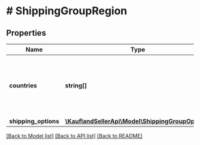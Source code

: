 # # ShippingGroupRegion

## Properties

Name | Type | Description | Notes
------------ | ------------- | ------------- | -------------
**countries** | **string[]** | List of countries in this region. Country code according to ISO 3166 |
**shipping_options** | [**\KauflandSellerApi\Model\ShippingGroupOption[]**](ShippingGroupOption.md) |  |

[[Back to Model list]](../../README.md#models) [[Back to API list]](../../README.md#endpoints) [[Back to README]](../../README.md)
